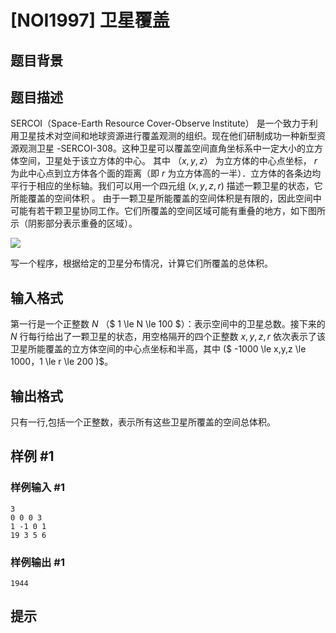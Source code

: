 # [NOI1997] 卫星覆盖

## 题目背景



## 题目描述

SERCOI（Space-Earth Resource Cover-Observe lnstitute） 是一个致力于利用卫星技术对空间和地球资源进行覆盖观测的组织。现在他们研制成功一种新型资源观测卫星 -SERCOI-308。这种卫星可以覆盖空间直角坐标系中一定大小的立方体空间，卫星处于该立方体的中心。
    其中 $（x,y,z）$ 为立方体的中心点坐标， $r$ 为此中心点到立方体各个面的距离（即 $r$ 为立方体高的一半）．立方体的各条边均平行于相应的坐标轴。我们可以用一个四元组 $(x,y,z,r)$ 描述一颗卫星的状态，它所能覆盖的空间体积 。
由于一颗卫星所能覆盖的空间体积是有限的，因此空间中可能有若干颗卫星协同工作。它们所覆盖的空间区域可能有重叠的地方，如下图所示（阴影部分表示重叠的区域）。

![](https://cdn.luogu.com.cn/upload/image_hosting/yeajeuoh.png)

写一个程序，根据给定的卫星分布情况，计算它们所覆盖的总体积。


## 输入格式

第一行是一个正整数 $N$ （$ 1 \le N \le 100 $）：表示空间中的卫星总数。接下来的 $N$ 行每行给出了一颗卫星的状态，用空格隔开的四个正整数 $x,y,z,r$ 依次表示了该卫星所能覆盖的立方体空间的中心点坐标和半高，其中 ($ -1000 \le x,y,z \le 1000$，$1 \le r \le 200 )$。

## 输出格式

只有一行,包括一个正整数，表示所有这些卫星所覆盖的空间总体积。


## 样例 #1

### 样例输入 #1
```
3
0 0 0 3
1 -1 0 1
19 3 5 6
```

### 样例输出 #1

```
1944
```

## 提示


